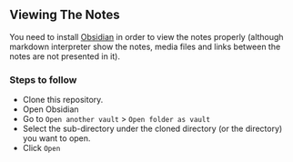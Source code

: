 ## Viewing The Notes
You need to install [Obsidian](https://obsidian.md/) in order to view the notes properly (although markdown interpreter show the notes, media files and links between the notes are not presented in it).

### Steps to follow
* Clone this repository.
* Open Obsidian
* Go to `Open another vault` > `Open folder as vault`
* Select the sub-directory under the cloned directory (or the directory) you want to open.
* Click `Open`
